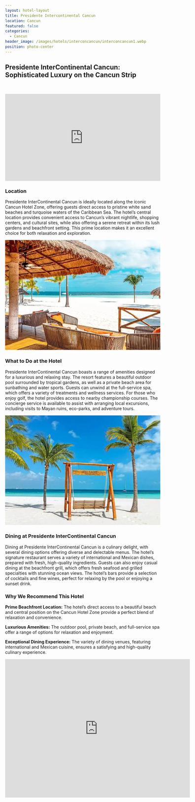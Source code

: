 ```yaml
---
layout: hotel-layout
title: Presidente Intercontinental Cancun
location: Cancun
featured: false
categories:
  - Cancun
header_image: /images/hotels/interconcancun/interconcancun1.webp
position: photo-center
---
```

## Presidente InterContinental Cancun: Sophisticated Luxury on the Cancun Strip

&nbsp;

<style>.embed-container { position: relative; padding-bottom: 56.25%; height: 0; overflow: hidden; max-width: 100%; } .embed-container iframe, .embed-container object, .embed-container embed { position: absolute; top: 0; left: 0; width: 100%; height: 100%; }</style>

<div class="embed-container"><iframe src="https://www.youtube.com/embed/vzQQG53Y4WQ" frameborder="0" allowfullscreen=""></iframe></div>

### Location

Presidente InterContinental Cancun is ideally located along the iconic Cancun Hotel Zone, offering guests direct access to pristine white sand beaches and turquoise waters of the Caribbean Sea. The hotel’s central location provides convenient access to Cancun’s vibrant nightlife, shopping centers, and cultural sites, while also offering a serene retreat within its lush gardens and beachfront setting. This prime location makes it an excellent choice for both relaxation and exploration.

![](/images/hotels/interconcancun/interconcancun3.webp)

### What to Do at the Hotel

Presidente InterContinental Cancun boasts a range of amenities designed for a luxurious and relaxing stay. The resort features a beautiful outdoor pool surrounded by tropical gardens, as well as a private beach area for sunbathing and water sports. Guests can unwind at the full-service spa, which offers a variety of treatments and wellness services. For those who enjoy golf, the hotel provides access to nearby championship courses. The concierge service is available to assist with arranging local excursions, including visits to Mayan ruins, eco-parks, and adventure tours.

![](/images/hotels/interconcancun/interconcancun4.webp)

### Dining at Presidente InterContinental Cancun

Dining at Presidente InterContinental Cancun is a culinary delight, with several dining options offering diverse and delectable menus. The hotel’s signature restaurant serves a variety of international and Mexican dishes, prepared with fresh, high-quality ingredients. Guests can also enjoy casual dining at the beachfront grill, which offers fresh seafood and grilled specialties with stunning ocean views. The hotel’s bars provide a selection of cocktails and fine wines, perfect for relaxing by the pool or enjoying a sunset drink.

### Why We Recommend This Hotel

**Prime Beachfront Location:** The hotel’s direct access to a beautiful beach and central position on the Cancun Hotel Zone provide a perfect blend of relaxation and convenience.&nbsp;

**Luxurious Amenities:** The outdoor pool, private beach, and full-service spa offer a range of options for relaxation and enjoyment.&nbsp;

**Exceptional Dining Experience:** The variety of dining venues, featuring international and Mexican cuisine, ensures a satisfying and high-quality culinary experience.&nbsp;

<div class='map-container center'>

<iframe src="https://www.google.com/maps/embed?pb=!1m18!1m12!1m3!1d3721.4276793270383!2d-86.75649258875298!3d21.13537168402638!2m3!1f0!2f0!3f0!3m2!1i1024!2i768!4f13.1!3m3!1m2!1s0x8f4c28a32fdfcffb%3A0x298d5230ce21182d!2sPresidente%20Intercontinental%20Canc%C3%BAn%20Resort!5e0!3m2!1ses!2smx!4v1723603541665!5m2!1ses!2smx" width="600" height="450" style="border:0;" allowfullscreen="" loading="lazy" referrerpolicy="no-referrer-when-downgrade"></iframe>

</div>
&nbsp;
